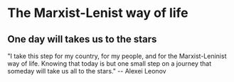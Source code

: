 # The Marxist-Lenist way of life

## One day will takes us to the stars 

"I take this step for my country, for my people, and for the Marxist-Leninist way of life. Knowing that today is but one small step on a journey that someday will take us all to the stars." -- Alexei Leonov

